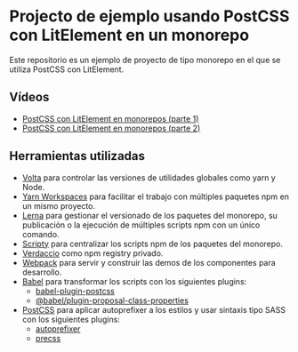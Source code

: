 # Projecto de ejemplo usando PostCSS con LitElement en un monorepo

Este repositorio es un ejemplo de proyecto de tipo monorepo en el que se utiliza PostCSS con LitElement.

## Vídeos

- [PostCSS con LitElement en monorepos (parte 1)](https://youtu.be/uamq7x4c-rI)
- [PostCSS con LitElement en monorepos (parte 2)](https://youtu.be/fxlMSebJ6ow)

## Herramientas utilizadas

- [Volta](http://volta.sh/) para controlar las versiones de utilidades globales como yarn y Node.
- [Yarn Workspaces](https://classic.yarnpkg.com/en/docs/workspaces/) para facilitar el trabajo con múltiples paquetes npm en un mismo proyecto.
- [Lerna](https://lerna.js.org/) para gestionar el versionado de los paquetes del monorepo, su publicación o la ejecución de múltiples scripts npm con un único comando.
- [Scripty](https://github.com/testdouble/scripty) para centralizar los scripts npm de los paquetes del monorepo.
- [Verdaccio](https://verdaccio.org/) como npm registry privado.
- [Webpack](https://webpack.js.org/) para servir y construir las demos de los componentes para desarrollo.
- [Babel](https://babeljs.io/) para transformar los scripts con los siguientes plugins:
  - [babel-plugin-postcss](https://github.com/unlight/babel-plugin-postcss)
  - [@babel/plugin-proposal-class-properties](https://babeljs.io/docs/en/babel-plugin-proposal-class-properties)
- [PostCSS](https://postcss.org/) para aplicar autoprefixer a los estilos y usar sintaxis tipo SASS con los siguientes plugins:
  - [autoprefixer](https://github.com/postcss/autoprefixer)
  - [precss](https://github.com/jonathantneal/precss)